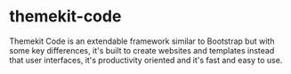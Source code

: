 # themekit-code
Themekit Code is an extendable framework similar to Bootstrap but with some key differences, it's built to create websites and templates instead that user interfaces, it's productivity oriented and it's fast and easy to use.
